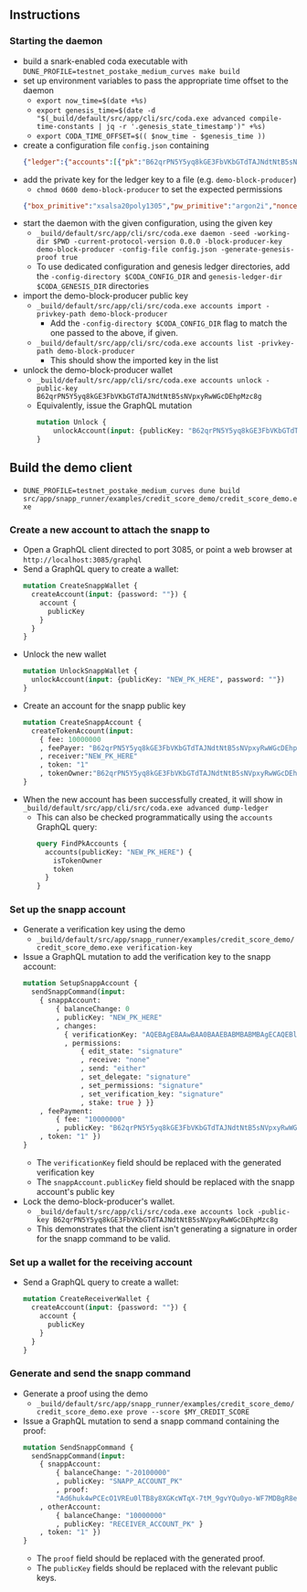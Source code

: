 ## Instructions

### Starting the daemon

* build a snark-enabled coda executable with
  `DUNE_PROFILE=testnet_postake_medium_curves make build`
* set up environment variables to pass the appropriate time offset to the daemon
  - `export now_time=$(date +%s)`
  - `export genesis_time=$(date -d "$(_build/default/src/app/cli/src/coda.exe advanced compile-time-constants | jq -r '.genesis_state_timestamp')" +%s)`
  - `export CODA_TIME_OFFSET=$(( $now_time - $genesis_time ))`
* create a configuration file `config.json` containing
  ```json
  {"ledger":{"accounts":[{"pk":"B62qrPN5Y5yq8kGE3FbVKbGTdTAJNdtNtB5sNVpxyRwWGcDEhpMzc8g","balance":"66000","sk":null,"delegate":null}]}}
  ```
* add the private key for the ledger key to a file (e.g. `demo-block-producer`)
  - `chmod 0600 demo-block-producer` to set the expected permissions
  ```json
  {"box_primitive":"xsalsa20poly1305","pw_primitive":"argon2i","nonce":"8jGuTAxw3zxtWasVqcD1H6rEojHLS1yJmG3aHHd","pwsalt":"AiUCrMJ6243h3TBmZ2rqt3Voim1Y","pwdiff":[134217728,6],"ciphertext":"DbAy736GqEKWe9NQWT4yaejiZUo9dJ6rsK7cpS43APuEf5AH1Qw6xb1s35z8D2akyLJBrUr6m"}
  ```
* start the daemon with the given configuration, using the given key
  - `_build/default/src/app/cli/src/coda.exe daemon -seed -working-dir $PWD -current-protocol-version 0.0.0 -block-producer-key demo-block-producer -config-file config.json -generate-genesis-proof true`
  - To use dedicated configuration and genesis ledger directories, add the `-config-directory $CODA_CONFIG_DIR` and `genesis-ledger-dir $CODA_GENESIS_DIR` directories
* import the demo-block-producer public key
  - `_build/default/src/app/cli/src/coda.exe accounts import -privkey-path demo-block-producer`
    + Add the `-config-directory $CODA_CONFIG_DIR` flag to match the one passed to the above, if given.
  - `_build/default/src/app/cli/src/coda.exe accounts list -privkey-path demo-block-producer`
    + This should show the imported key in the list
* unlock the demo-block-producer wallet
  - `_build/default/src/app/cli/src/coda.exe accounts unlock -public-key B62qrPN5Y5yq8kGE3FbVKbGTdTAJNdtNtB5sNVpxyRwWGcDEhpMzc8g`
  - Equivalently, issue the GraphQL mutation
    ```graphql
    mutation Unlock {
        unlockAccount(input: {publicKey: "B62qrPN5Y5yq8kGE3FbVKbGTdTAJNdtNtB5sNVpxyRwWGcDEhpMzc8g", password: ""})
    }
    ```

## Build the demo client
* `DUNE_PROFILE=testnet_postake_medium_curves dune build src/app/snapp_runner/examples/credit_score_demo/credit_score_demo.exe`

### Create a new account to attach the snapp to
* Open a GraphQL client directed to port 3085, or point a web browser at `http://localhost:3085/graphql`
* Send a GraphQL query to create a wallet:
  ```graphql
  mutation CreateSnappWallet {
    createAccount(input: {password: ""}) {
      account {
        publicKey
      }
    }
  }
  ```
* Unlock the new wallet
  ```graphql
  mutation UnlockSnappWallet {
    unlockAccount(input: {publicKey: "NEW_PK_HERE", password: ""})
  }
  ```
* Create an account for the snapp public key
  ```graphql
  mutation CreateSnappAccount {
    createTokenAccount(input:
      { fee: 10000000
      , feePayer: "B62qrPN5Y5yq8kGE3FbVKbGTdTAJNdtNtB5sNVpxyRwWGcDEhpMzc8g"
      , receiver:"NEW_PK_HERE"
      , token: "1"
      , tokenOwner:"B62qrPN5Y5yq8kGE3FbVKbGTdTAJNdtNtB5sNVpxyRwWGcDEhpMzc8g" })
  }
  ```
* When the new account has been successfully created, it will show in `_build/default/src/app/cli/src/coda.exe advanced dump-ledger`
  - This can also be checked programmatically using the `accounts` GraphQL query:
    ```graphql
    query FindPkAccounts {
      accounts(publicKey: "NEW_PK_HERE") {
        isTokenOwner
        token
      }
    }
    ```

### Set up the snapp account
* Generate a verification key using the demo
  - `_build/default/src/app/snapp_runner/examples/credit_score_demo/credit_score_demo.exe verification-key`
* Issue a GraphQL mutation to add the verification key to the snapp account:
  ```graphql
  mutation SetupSnappAccount {
    sendSnappCommand(input:
      { snappAccount:
          { balanceChange: 0
          , publicKey: "NEW_PK_HERE"
          , changes:
            { verificationKey: "AQEBAgEBAAwBAA0BAAEBABMBABMBAgECAQEBlKQozSdFYRZAgou9xtkE9wsDxcuTXfmpdMJvEMSoxhnAxQanQMCSpZo-EV2JH7ShmM24SYWfgmuvEmCVvpW6PgEpC9z2seKz0KrYGkNdoY80XhfbM0T1YRuRssTt8-nvAxwzUYqsAd04yAiD1GEmkViL9sTO8P9vigmmza7juEcMAUwFh08MVctnuff7g48wilorPdQicOh0FBIExUl5uC0OWtOCbOhKQ5qTmUcfpcHR-tiE4BgCXk2SQiYl9p3QuQgBAUIlCiPTq9F7a2NkwyjGuIfoKaR2u0OQo_VvbnmE6tcd5-Swj-9z50kb3RzLoe9ecVfHGeGHTjN9ocDBt1TfoyYB6XQuFaG03W2yrgxmL2r_gzrRyTd4ZhlRA-rumXrR9BqaRrHVBTT30FqDujwhbAaEkQsg243xU0S7yc0JzyJXPAH3VJJA4HDu2GbEmc1b-CnPANzbH5IxxwN82w4oyoODPAl-zsmVOneoRNXVwwu8Dyt-tsdNZ0cjCANqcZjDCQ0cAQHKLTyieEjJTuxwVv0ptyE-t8vkEZWceJ_gw5txEsL4LlwIaRBpUTZKODMA14GhT0Yib6JO9S78Rw9vFCcEWo07AUGrMcZXqx6ZQ0jhNS3IlWj1Hq5RbXpefBBH8vlYGbwDOsNzx1qGOcpWl21O18EgFIGub9ZgIvF2DggCF6SibT4BXLmq6AkUAmNBztEKP6ADsQXphNjXHq-4r509QpjG3jTfVLhWE7rxFUYqTPVQ0cVX8gfvfFfzEUVKDXG5FRN9IAEBRGDTgYYe3idL8oOEekLz69zqzFzJ5d-F33aok4z6FhFzfPzBcWyNyU3jxn3exxKI-lzwWror2h8dwAjULsUmNwFoPwv7jnATWm_StixcyY_l2G7gE7MNt9Sv_ihUU7-zJVrT-UbAzyIThfWsCKutXH2a7SH2FFYvXDDPkSMgHM8sASQF5SiiwHez7aiJ0Te_oX_EbH0qp0T1ylFLW5bDl7gq-uAM4htdbTZx5TfDl8N18K9hY-6Uk9wrOg6KIWOTMTM="
            , permissions:
                { edit_state: "signature"
                , receive: "none"
                , send: "either"
                , set_delegate: "signature"
                , set_permissions: "signature"
                , set_verification_key: "signature"
                , stake: true } }}
      , feePayment:
          { fee: "10000000"
          , publicKey: "B62qrPN5Y5yq8kGE3FbVKbGTdTAJNdtNtB5sNVpxyRwWGcDEhpMzc8g" }
      , token: "1" })
  }
  ```
  - The `verificationKey` field should be replaced with the generated verification key
  - The `snappAccount.publicKey` field should be replaced with the snapp account's public key
* Lock the demo-block-producer's wallet.
  - `_build/default/src/app/cli/src/coda.exe accounts lock -public-key B62qrPN5Y5yq8kGE3FbVKbGTdTAJNdtNtB5sNVpxyRwWGcDEhpMzc8g`
  - This demonstrates that the client isn't generating a signature in order for
    the snapp command to be valid.

### Set up a wallet for the receiving account
* Send a GraphQL query to create a wallet:
  ```graphql
  mutation CreateReceiverWallet {
    createAccount(input: {password: ""}) {
      account {
        publicKey
      }
    }
  }
  ```

### Generate and send the snapp command
* Generate a proof using the demo
  - `_build/default/src/app/snapp_runner/examples/credit_score_demo/credit_score_demo.exe prove --score $MY_CREDIT_SCORE`
* Issue a GraphQL mutation to send a snapp command containing the proof:
  ```graphql
  mutation SendSnappCommand {
    sendSnappCommand(input:
      { snappAccount:
          { balanceChange: "-20100000"
          , publicKey: "SNAPP_ACCOUNT_PK"
          , proof:
          "Ad6huk4wPCEcO1VREu0lTB8y8XGKcWTqX-7tM_9gvYQu0yo-WF7MDBgR8e3fQp8aVKPd9I1eF36Gw7t8NBADYS78ezCUIIKer4j8uM9kl29vBEcA_Ac70YvB0RCU_OEaOfWyTdqbAPxuLIzjx7O6c_wI8jBtxL4GxQD8Yogfhz0re6X81cqbO1d_BiUAAQD8dOS8nc0KH7X8HB45VSJ2-38AAQD8m-cULGdWQ3z8IdjwAmVbs_EAAQD85UZuY_T-4XP8RN0BEgq0Wl4A8ulds-c-UIZ4QAc9mKp2-lJKNVm3EaK8SUCa92IxByANOmt-Yet14uZWRBAoez7rlLIK5WKaH8WESki0Ny43LQEA_Kwcm0KTnP-j_KKpvzHq9zOoAAEA_NxTh_naEaD1_Br5-yVob5yXAAABAPxyk737TzQe1vyRQLeuYxweFAAAAQD8JM8f7Ogs2ev8U0oXwtRI4coAAQEA_LnfdpfKefmg_O4UGbTPcc5EAAABAPwohJXy_pRTsPz5CWCn0BvgQAAAAQD8B9Nc_jtFuWL8q4wFdsdbe5UAAQEA_BYELEXOUFG9_DgAIC9EcZGCAAEBAPylR8E5fUzCdPzWO_S4OPuSWwAAAQD8Kg8yiwh1OcD8_SB1k6hS0mcAAQEA_PM0BIoUZ348_CDgjwtPkKfRAAABAPykNqsjjzDjM_y-oShfOBLC1gABAQD8ychtSCqXFL38rvMd1pCe7swAAAEA_C_JbeagFHOY_ACPmrtIxTWgAAABAPzq849KkgxgZPzw7JgpJFwQNwAAAQD8GVEsSdXQYuD8CI8-7D8mJ6YAAQEA_PAsZVMBwl5o_KE3boma9QSDAAEBAPwfL1Uz_83RHPwz12j6WR6rrgABAQD8-rm8FLB608X87FDjtXze_i4AAAEA_McZIS-lFL4R_Lqd2LTWJdw5AAEAAAH8IIvbCO_vF2L8O5ZEDXY2_NH8owtVHOVgdCn8bUtboLWpAwYAPRo4H7HBzM5UDq8E0B6gaX9yRGRmdE8xs37xMqx4jRtQtGOIaKEO2gDZ0WxgUBMB2WNsKYxYO7B3c7XAEyYWHAEA_FpHr-Xg0nWU_PbSw64Cp8vRAAEBAPwEfC359g94vvxU4vsykVg94QABAQD8E3UxuBK3cMb8CD5ImjPMdRYAAAEA_NG4yrGisMFI_M6xccDjBGYbAAABAPxvv-asybOCM_xjGHb5WEOXeQAAAQD8l4eI6QYrOt38x6FEKUDmet0AAQEA_MufnPQw5ejG_N2coM1lu90HAAABAPwTGmmHolksU_x7b2UqsLwhqQAAAQD8iwcQj7F3nOL87gxr3wBfXPgAAAEA_IecsActp70d_KAmX-nilxtNAAABAPwRX4BWfHR1nPzo8c76aWP-oQAAAQD8TWDp29-KK1z8m_cQ8oxxjFoAAAEA_Ehr4FFcs8Ai_O1tqUBzi4imAAABAPxuZHZetdcHkPwSjk7bOYvGwQABAQD8ySs_N17jRUT85c2M_BXHQJ0AAQEA_E6qvEuEgphC_Ly3r9DXJ6mXAAABAPx3bv3_Wz3KmfyUQlwVVWrm7wAAAQD8VJmXIXGyfUv8QMiTYeCiH5UAAAEA_LNHB7K-zNEs_B0CZPI83tFbAAEAAQD8Wkev5eDSdZT89tLDrgKny9EAAQEA_AR8Lfn2D3i-_FTi-zKRWD3hAAEBAPwTdTG4ErdwxvwIPkiaM8x1FgAAAQD80bjKsaKwwUj8zrFxwOMEZhsAAAEA_G-_5qzJs4Iz_GMYdvlYQ5d5AAABAPyXh4jpBis63fzHoUQpQOZ63QABAQD8y5-c9DDl6Mb83ZygzWW73QcAAAEA_BMaaYeiWSxT_HtvZSqwvCGpAAABAPyLBxCPsXec4vzuDGvfAF9c-AAAAQD8h5ywBy2nvR38oCZf6eKXG00AAAEA_BFfgFZ8dHWc_OjxzvppY_6hAAABAPxNYOnb34orXPyb9xDyjHGMWgAAAQD8SGvgUVyzwCL87W2pQHOLiKYAAAEA_G5kdl611weQ_BKOTts5i8bBAAEBAPzJKz83XuNFRPzlzYz8FcdAnQABAQD8Tqq8S4SCmEL8vLev0NcnqZcAAAEA_Hdu_f9bPcqZ_JRCXBVVaubvAAABAPxUmZchcbJ9S_xAyJNh4KIflQAAAQD8s0cHsr7M0Sz8HQJk8jze0VsAAQAAAAAAAQEBpvnNM87NbW9K2qBUUapqEyonjwwWNUDspQPXJUr1uTcBAdPBJ4bTSilMqMyh8k_Ks3JAgjPAemXoYjoJyN536gAOAQGBvXXGchUK4Qq9Qcdw85MWBaVgrzwS-IJd2zzt8dMXPAEBat-PpIUB85Sb8hEy4kqXSOu6MvjRaoeiYixCqaI9gR0BAfokzBb6SIfFf4XjZuN6whmCRrFECeBIxp0SeplEhOU4AQHTs7I95Pxgo9KWAYD3pOnAvt2FPzwFfBgee1Qg5bpgNgEBAX9FhwEFL84cBwmXx0Px2szZWhY2cnrbwIxRm6d6th0xAQESffOLYwgXbNbPsx2Xz81AQUeUFoSk3ew8_uUJsmE3LwEB7IY6hhvq_CUBdZ1q-im9uiQ2NNvhML-0OyvALztzezABAQHV0U3mIrThodKv4oluWKLgteDbI2d-SmQU8XugUxFgCwEBt8fdMfF64hq6SJPO0plPIRViGp3i1SPXPtaDk0mLaBEBAWeEMGNFn3S5yrxVu8w_KORk3YnIe8iIr3DHpWvjJUIwAQEByNYIUzO66t5wswrVHNq-QtP5I98EvluFo2Y2QR95_zsBAR7_MZl8kMbrUgoyGHXS8HV77ey-wiFChZ2irLb9fTUoAQH2hqG2vGvGc0n3J6EfY0bHz0PxuEbd76BtcoE1fbUFFgEBAcRxiiJjla1g5YVafy_X0CatmVT0Lm_QqAeYOBvoucwoAQFW3-IAT8LuJMgfQbJwgNuE2Yep-u543CHe-JI_gfIIKgEBUjd6sEFyzmp3nSuAtfiGfwt4Bh1Of5MofI7XQDTtNzsBAbHWfzCm8qqp68HukElwK-85JSc-_eh4lAAzGKwHuaEvAQH0AtXYEswiOaAWsNJNQ2leIwdDfRM6fMIirQ4od8ZpGAEBMB8ixsqS9NW89uD1OQkpZjtgjgHxfE3Eh9OI86rjUREBAQFedOOAYnNp2-Kuh0Qnc6zs2ng76tFg4BxEw0DFN4HADAEB96fudSFNrl7abv5S8MUnZ7_N7QqLdiGbmtJsn-8C7y4BATSEUvV0J-6cCDrEfKaFCpX1UiPNNwKsWlZhENREsIYOAQH7h-_H5mdO7sRbbgdgum_HdjIMK2x4-Uf6ovllBuCfIQEB4t7Ix91I-CBHJak5CkR_gnCbW0joNCfHprAfNkIFBScBASp3HklX6BAtxc2K6cUcJtvMJ-9D-7k6JL4lA4ach-k8AQEBna-v2cLKrOQBohtCBuwH5rLD6o7uMrILM2-_R_qx4SgBAZCGNuxaG1AgaAnZplxgZ629skQHcj4clxvfglSVad8HAQFJRMsMbkd7yA0j3fBHJtV1teIh5tpd3h2LruHSy3g6HAEBATBLbteMtwKsqll5X0JB9e8HfGcxgGHZirhNKkV40_IYAQE8esdJnRolrdBbCDSpDl8Ob5tPAD5f28FH6VVvr-75HAEB4TkY-N1G6KsN7ujcn4PrncvkpFSZmGJCZjMGCCDjOAwBAQElsH7CHiH5_V8MLeC_xpWapmffbOY04uZS6iZXYfrWFQEBqrB-ZkyEVwBqMRaiP7CkgMP7ce5QpQWhgYFi3PW8vSwBAcmwrchXzATNitKcGJjZ9TYp4U81gorTpuexohMMgg4wAQEBlTua27i7wvmZWbpFa8jTmrfkguOjAGEP5ifWGuK_mRMBAbcH19VG0R5g8qznfvYyOZ0lv1f-R9_ZV08HSGJT8ZUzAQGtUbtiMxVVnD1LHhLdLma56Wgj1or6S5fFMYLWceqmOQEBqY2jMbkHsrfynQ8YTAJVhn7agNieONYsOPIEN-epnQIBATqsFV7cNuTxDi0IswKepiaIi1WKO1E9CY1A7s0lpyE7AQFU4V-kz63NjHKs31-T_1UH0gBSXpAd307e5QhA2y67OAEBAe0s8Bqie04U2HY-HeXryfOUQs67c5srZ6NjJQ1nWiUjAQHNnIrbpLBOZmpdZGdBVB1CRQc2wCFdw89NdPqh4bVtLwEB0q8-pwM7PzNo3KSovRfj77wLbl7ucOJS34CCNKJrtywBAXQyktSETIvl5UakfQ_lb9l_810qExE4d1F1RVbOjGUJAQH4EPQbjemPtn0GRlY-krdd3PrGXYUV5zwNuXUH6eipPwEBCAKTtT6Ok2yGMMYyGTGGoFNTL1D-9Fd-DtlizG8SIyUBAQGVxgnfsl5ZtfBNu0S0Je94AXjeC94Did3EXHePSw6YEgEB4VazRSaviowjim53wZqvI9JJ6m7Cw9dhKKX-ekHjuiABAVLcgkM8euxDx5aQI5S2WM2BQ8xlRXC0nFljaMXxfT4CAQEBck-yD9qv0FdO7RCiM4TOSXr4Q0ma8lReUGP-NsJPTz0BAdMopDiqZKLXZ0dFqyavY08qRdgSlqfx9NNS3Qiy1dQ9AQEuE4XKlPOW4VFhiaf5wx9cqcN3IUf2LwVn4ASm-hcOAwEBAW6lLC2s0X_yGs9W_6QY0mHXVWQ0VG1NRZ7ElN2Ka5wuAQGcQfFP5thiHpEpGUJFaddIbwD0MwD4vlXKrzpVHDHXAgEB9KcuNOG5KHCz3tRTY0y65EVgdvpqJzNQ2HMSBiTXexsBAQG0Wt3xljvsarpT7w4Taw7lOa4_NjzylTtcGTIoKa5pDAEB_Cfde01rI-ukR5V796s7DZ0sq6m31MrVEAmZuEF29isBAceKuAloP11PL9AOrN0v1XELVJ6JWce20FcUji_ZrqUWAQFy1mSayMkyXvAhEo-xpi-WbPnbizEcxXqavFcR9leYIQEBwLPIn9vcm2tEABdtGHzbdV-x6nTCj-71rK5eH33i6Q0BAZ8pglfhmnzLVKUfRUBU_GGIiDqA_jbOpQo79IXYWBY4w-iju9WpbdbRBsN-oAZ5-rwAfsofbAFMs1Vk7CDrqT5WKWZLNqnGJiv_SGKvWYNwecor4-HCmXZH1YOs6LSLDi2OEDEefFlPPFjepR1uO9ddPd-Qy_dNzMOG_GlfbhgQAQEBAQEB4P8_x1PLH8Sl6WGMC8skTY7qreITnBuosN5igShD2hg4WxEcJMq-aqjO18U7V5zb0yAd64mxRdMl7CpGXrZvMAEBAVTeaBpYrRGYq4r9A6pwfTVw6u4EzSMnFwMqQ-wsdtIvHrcnHfo5xK39RBo7k-1rO6FLtfxTwD5jadb77YGP2BYBAQH5MxfulxjIVvDEVRVDY_fAbY_YUwusV8rDKuvXHGwQEdF2TwspFUhw3QkS59YhkMuwZBp9hlpCHaZCGNDQP08YAQEB7gBfX6xIESROUzyxLFtRQXa51Q_nNcPle4gSFunubS0lHSp6SzmCslbvMqREDTsYLZx9ygg1Six4QT6jzgyZMTJj49M5-7U-Uh1tJynj1nFq4hf3q1Ipg6RmAXFm4SUbksYJuo2GyhcV0ROQWDtvA_DS1sjn6oSV58ZlH3EPhw0BAQGWEiiCkiZhpZWmygLd6gTwG12YTPDpLC7eULrkYIcrGjhrcdz4j4_FyvKze7Hd8Cd737SyxsXhalJHi_RVl4g3rqLvirQafY9KKCMYpPpO2ryv6a0FnPW9Q1Tomr27YyoBAQFAsEB1Qx0pbUvqSaZ05t1k0fSkok_IBh4DEpWf7xVaLS0XK19VpzlIitD3-n6h_TeYEwe05J1e_x_aZ0j2jnc0ZsoazjFhurMgwL0PY2sjjb9vwI9G7aSLIzuqqz6FHh2Eowzlq9UonKQPxZDfrURdaIXNM2fFSPVNOGyMEYmuMQEBAZfSwqpgNKKBhwAJnlc79zCDFGYM3imnfZ7RZZFxHdsNJBqY9AMKHyhx5W1jkKPW2jTQeuBoX1nDYwXIBpTouTAhn6jVfwIxTXO-_RzrkisXsmiuQ9djl4wwKNwCZ78wJwEBAejTxmj83ELFoBCZPSAKqPpPm03-VD-UxCKYkMSM8KUu7LCmr7TWnvPDeAcm0mrkiiRA2acoE2Y6tf9xhAazXx5wjbWVA9gSBDVvdrs1_fnaz9BQveFz94ECe0Wt3vCpOnBgwbD-aGCTpHgS51XLA7Ck24HV6U8clyCvMiCKF8cmAQEDx-PK6mrrgFsOSKFrgKsW3pM_u33C9wgKjCck9neW7w6FO9mB2f4gQv4rIqo0Yr6eW4YLZeqOVDo78jgHilMJLKut8sAluZSzGrpbGyO19TNcjaTpAf8A6wR0yitVwZ8lMlXeVTWZiefW8fvr7Mwu2yyarIMoSpK8FM16pDR3XDG2gu7F9M_f6dD-eYqZkwYkDGjTXSpZ9q9ObsL0VKV5IttakvZkZRVgOzEPkLwve6EcYcbEyMNGIM2IdVjRKeE8AQEBExHpnxlVbSt7EMs5kxOK5jn-QwyXcs8GU2kevp2H91Mb8tdA70BlnYPKLoKr5iLqzJ8j2GG6VMjTtDlvvKArHCIpn0KwHBLhjFzzp3ZlGCBrDRSHXbNKbH4q-TO9akyGA3olaQ_JWvIrE6-Eklbg9D7dd_bb3ahFXy26zGyrS9onRx_SF6JQIE3n4Y_T5zd96XOmxAtl-7dZWaMTEpRZHhLLPM7niX2PsxHOrreuRkwDukrW6Bg1o5WUBqD16FcIKJ6p9fr1vkjhr7nzya-GQ7ma_p0_cLOKFYEc1q4woZUcQWbRQrgBKWpvXf2GM0pt9pEPM6RHCj5EqXhReDNJIzr8rXvskgt--jFz_IdVnUn7nTkQgXr9WPh8rLrSXAcDDVq_-3qLV1V6A_9rbTEJLoL17TxFK-6YcdqLqdQxo64Qf6mDN3_6VtlSXzCN7deRJO9L2S5xAOFAQpHRrkMs-CNJN-6zLwM-CS37IA7obXwb6pEyP-fmCJ9_daXQTjWhLJeMkAWM584L278HKKdLo9guenq_8-s01WwvckYlACkQjCA_UXWXcSf6XTmXbIrtpb7F_WyltV0aIK1OU5VfxxhJV1VZL-J46zyVuYhhBvrFYrwX0YqOGW-1Q916QugZHK_1h7S95kXxNP8j4HlVnRD1qoerlOSOYihbbf8l8kYmfHHAX7hlIFaawExEN-nUBJweM6_U_m56zvvtBjaYdyJERnNg3gPpubrycDqt-DJaPgUI1GRZVlUR9cjY9-WTDkdIRviqCODNhx9RCoQqCq6yYrBBpmFvDl_5Y5t8Y_wLAgsfTaIS6RWKEGLbxVCW-xoYeYR_3ewoiQ1gPObtVyGJBThLfC2aOzgc2b1G9ppdzuBx-apBevjLzYgx0JapF4ubmckiulJDLfoYgWev4ey7B6N-KA5lPyGLt43VaYEjF-59bpRy_Bmdm-9Yb8BTxMfX6txn0HkYfoeroj1rtwLIN1A90FVBH_SSIYODdWW_y28Bwx22p3LtpCa8xXByBrAxEbUiDP7aGFp9IMqWcMwnzXKDBpU1Hpt688QO1mAdtXQVFkSwW9kmyogV4qgQSARXZTh8ZNgd9AoEUsbY6DtKJ3AyVDQ2DVjov7GzV43R2YaD7Sc0OZSgVHw3Q3WbDmL9v5RnoPIRCt9TXfAnlpfJIH-MROMh5FbO1ns79pc1FMRkfNHxLURAa1xd82OPdX_ZX97Kq_XSqHqixteAjCcp_YqVSskXz-Zmj9UI9nMUtCtl8F6R_LFmR8pAd2JcKn9ieYoefO5U7APYnUuWsp164ceqfXvSTy7Q83P6aUEbatBUudAg8bH44eNyFAfBgrD3xt2ncxGYInSi0nm2xQronhWZr9kfHnFj_IYir8r6c-sLHuiMRodtOG_-bD2KOhftcpluJ2SilbkwxmeiU5YTYFEOCDKrQjfj_qEzxZkV3dKBwQJgmNVCVp0voduG_kbav20sWL7L31ShKuzxPzceK-T7np3iN3NNQzwuYR55b23X5GmTICs8nyaYNukrGqCDkQSYFzwakPh3ymksVOf0MEZWuSGWJOubNwxGPdIIVBLE2k1bBvGu9HSqVE18zghJ_a519vzUwfhJGitZvj9bpFEff5VHIQO0C-p2oq_Yn4QJ3l7deQTc2jw-UVvHA8F2qzIpHes8I8MwZCGKkoFN8yK53NB8wFKW8hvdRHkhmAkrnHXStfCnJUB1mKVBdO6Y2JaprBBau6db7O9sChRiRP0zc1_fXSWtfXchqbowMoyU0shLyCfZCYjFupKCPLQXH_V1592Zln7_yJ7Eas8SrPbe9VrXT2NSHaXIKQojQmHtF6_FQQiFF19dRLHMvliQ2r0qNJKbnBgOBK9ujxpKqHC-IMJnzgtbWe7zj12K6Phe0-Xhv73eY7B4Aa8SO6jG1PPKdx4wfJys2blmd1Zy9folUMAqEY7DFWldFfMTnvbLHhL28Z5N3HV3SWybdOSXMSWjKsWdUgpS8tTQ_gYP-bWxHkLlFYAL_snZR1EzZ88bBnxq1uvzHMEeNxQYI5JUV06YYOhYyp4swHsVdxG7esfvhp8uPUnbVr5bg2A0xAJKzUC_bPEisZn8-9MaW39lWn8aW9p8PTke6D8bMg_9kyV7mIWY-YuBLGN9RpETyO5gqjQ9H7JtkqdYsN_YLDeZ35_GEQ5U3QZsqh-RmztMgtp2PnmjC1OWNgnVyh0mPTeQ2vrFdfc1BZY0DkHMCK_ZAcgxAnWNgZ1cCmKPfwIwpx9RXBcGJifUnYkG9IhsV-8mlG6PfEZXQgE9-EB8DwO1wZG0zoDF5Z_rIw0ZA3I5H_FzRTUb39md345A79I4rkg5QvWIO3HLIrl4YlamTmR59t9zjizsWJnK5uXETQP4xVMy1jD51esFBbp0d9TW61R8KliCj2aD0WO4kg4gO87TFBJWotznhV872TtAy9Bo0eX1w8GjXOKRiLDMtbQJtx4DU8MgTJBQkhZKvdrRSMMDDz5ICEIUfdgiJJtgxwlgkMrlNLC7JEh7fZjQi01eOp9MiQFdBLKn-VMNOJGnJC1dWs4oFI-eQWimt9jFfg4d6v89YYlPcR95nLRxWZwNEBs0V6sCYVOrwElNVQcPk7yQvJlvWOYy7TX5g8c8qSGXRKSrfuI0HlnDDHIC6tGOtC5CC6MO8fmNkr9IBEPFK8U_ZAwpxjrqy5r_DlyhVYYBb88u-KO5UD5PtX6G3oUzAAGCZDSBSp_ihCxHAw4PQgt5rQKJ8fBFdJpIuvPsLykCUsxVD4x3TgZTAeiTrcMo9NGWSvmSdUF0UdgeD_WbEIoRTkR0Qo6yd772G7bJiNR0Q1IReKAjkU_xOFYw-coyWM5mdPsdFHBlUAhUGQ4j82grCw8r1KZSeOUmBQHaGBNR7vJfwmnZmyRpm-Th-_BrH5j9tSIkX7JhvfRK63PPDdriD6WF3O-aejw3aX8S_aGxakWE5289IraGQM1AHhcVTstDZ0oKjlLd0CgaAYCwho2YcUJyMsCMZKnd881qdTondEwv5WAz30j-_9g8ZU9qrvUq3IUykjfj2kF5KfO8JvGHkQ3JkivilhIO2o_HMwm-kPpvj4N4qPSR7PPlYAo4ofeywVtAQ_yPFTQ1ioymEitT5tc5m8NCAARb-9sc1xpGS9iWFD1OdilSUlq0VHa9VqJQnMrlEicL3MCM6YoXIygAm60-lE_rPBOR9JEXd4r38Oy9wJTty-AxPz4YeyctnogWbSlgI_AEaiyHRNOQ2BV3dAJTz-5ZgYVwX2x4-TrL7EaDdKpPU_2rSeKMjjv5q2kXuWLKS9bkvCmUmIG3J01OxE0Aasvsl8SpfZ4660gYVsoEmkTYldDegpMeZD4oqmWWPwqMnkegfJaGQ2tZ0ivmFBKbVN130EC53ThJKBPmZGXJYlKushdkzcDbDdodsgeSlci5OBq-HDJ4IgjVPIXFLokksXJP_YujI9h8c77qpxoj4HIjUiJL1R_QG_M8AQEBdtOcA69R42UpWTPnURxqncj5DPqJG9jdi2ECOM6yCAcBARf23sxu8PJawtXm33vsUnTLcK1nGWpUZjiPJl-AMKAJAQEjNqi1hIRzDW5WF_0xYMwM_bQ6R9EeIDoxlGSHDJ79GQEBLhq7diTfa6J4mwXIDjapqb_J6S8xZ4CZlfAmpmsaVSoBAZnG8M80tvpDciNUgjUE_lKIp3Wa1u0XOvhechXfypk5AQME-WAXjeLQ2qnQLTIkSZf_NmbMo7AG7XQbxWuWCj7QESdawPt90HhNtg6hciOkcS6D2rCtqn4YqeDMiFDWpAAdAVyOQmQ8Yn4jA1yX41K3mg97AcCkJlch948PvZO8AyoBAQGMXkDJ_LSsbWtkpTF8duEeOutGGNa9IPUKpKW4DtngLQEBO5RTqf9hfB-xVMDItRypgg7pp7OAXi8CWk1GIrJJoDABAQtNRBdr8kjJOAiqKW9-18aBbdi_VYVscWM_aaMHyHIfAQEBXYP4HynxPK17-GQllZ5mmpqKfxcBlu7rGklMHQIi9iUBAWoZP5trY0Kp25rIvhK2Ib545JUS_MZP7STJ7hThoaQeAQHNCWHl28Ypxq2zFMtB6EHZH-2-yWvDnAB4k9K59IP-FAEBAZ0wZWWio0xcg4vH-FgPytjjxpbjwTdXH2l6Mt7XNNoDAQFszP7tJOVa8U127yKlIIkGO93ujW3sxY6a0EtD3rk1PwEBX3zceUIBDw_dzA4SQrGdCh3MVgvz0-R02hvbTI0uPQQBAQHkHg8NI4L-iH-JOjQi6e10-VbOi0285bLawo6E1GyjEgEBT49ryieFN0GIN-GGEiV_UsX5I9pBA5jC_zKzTLmHJRYBAb3ZN70HNnNNEQM0TbLdU797zYY2CgsJzd8MBs5T_mkOAQEVsWwXmQE3SnCj2-_zZoqnzByTQj-6mMhhCcLWzKY8BAEB9RNRViEzhfJtULxCojLExn4IFEdKKzjwScStbgtiDSUBASLUr2zzUi2EDbdkPuVS0gfRL53FAXYojZkleHBVsU0kAQEBFckoPjhIJFTqF2TwrwsF9ilfEjAJyj1oYpp9FNd7KCoBASL8INrM02r9UcbHNdVWbTSVKr97HWeorXT-XFqJe8wfAQHr3eeqU4fnxaLgaF7Txp-XTLGeI2x4wFrn1s3pXDzuMgEBaqw-Yogg2kFcUghxDlRmmTRBYsS8Irx0BKIhDN8IDRwBAXHzx_OoDft22p6V2Cdjg5rUGSzKLsF7C4Q2joxnJx4DAQNDFTYOZaccoDtVq31Ak_A5URwwXFeKY07FAdf0C6IpPgONjNqvM1X0YGu3JDEy7OZIFvFC7j5nH3Nij8gJUC03dUJrKDLazFTZUKFJjmpE3WTYH5jUrimou5JekIKiOx4BAQECnuqOrhKuUf1cqwis7TLLR71AL26eMFx0lH4tA0GCJAEBKiR_ekfP6ysJFI9m0fwz2M4YaQ5ToBuBAa28eNpfOi0BAVySfGeMcziUDEnnqE1F1Rp-9IP30risaqHJMSsOeMMiAQEBJ4WC6pdZx0yM1j0QelFc74q7TFZZoxD8r8V39IByiSwBAR9MycYeVqOJz6wjBafYiwVXRI777zQXJ2RT5DZn9CUxAQFq9GCcjDxHuDT8DTAQcINAxQrlFcZWalkPaDJ6HhDFPAEBAWw8xrGOV-A8ugBvUM9b2EWulpRa-14plUhD8iixPGMAAQF8XDvD_MlyJYUPGytF_dTd-pYdPAEmQsb3ELDW2oRiPgEBtNg7mrqqAVEPAGEIjNXkP7qagaBDV7iBIcnFCOci9yYBAQGvMIXcMMEajp-_9bcSzyxg2Yb1eAcLzydtpdf7AxI2EAEBNjt5leeuyNruUpCQUjGnbcoxQud7N2ny5qkkXhw36RwBAYg7MFWLRq4hGSJP0Rr7JgQcFOHilcc_qw_9eURDdxUyAQHTfb6enbLn8lzm40UW_0-O3KvwOBBp44JBzbeH1OfzFgEB8PiiDzz7i9GrYMrYImRUI6ijUunkbSRnr5ymnzXyDy4BAaCSBg0eh9RZO7US20B1PKec8TeFW9-zq2vgvaXr9scxAQEB3sSs-sRrNTr9u-GOUtzb92ThHF3FEaSEo4JU6JbHICMBAV2e3yIoPictJbENvj_ooYuwHIUtjFoyP52mLB81duY0AQE6o3NiJpNQsSvoP6mMae9NrkK3iAPDlHDiB6Ve5BBBHgEBzqbtXE7DlwVKHxPjbDHY3YHka-crvWBWabqYckQhPgMBAfnnZ2btjS7ZGN_HGkZYRf7OxhLs9lU7kJJByOpCJkAkAQN13h8sXinp_yBSObSVWyKSUsBqmNAu0_lc4qTU2NDPNnY6KNlU2g4Gg2cIZPOD0pyT6ZVzZ7sRlRWZmr5JKAoNQxyqzLHasu2rbwGgMCO2FPM2Nm3EH0o18M51ajpOZzIBAQFHpwIKrHK3iYsLBl7uYk43KFE4sOE2quzWFxYXHPBdCQEBgRYsyCcUU36qRotDce-s9-xHPcqKezXtwp6wi-m6HCcBAbBYZrSCGA_TJaW0yx5HESDxkB3boSBdvK8u7xhrzkcHAQEBOgrLn5X6kNzJA_4nWPEuvW8dDvUWkUrFCxF5L7yd1AEBAeWiVvCMho7H9njEv3drfxrYkwOc6IxJwUeMhRCVZBQuAQGAO-mXsUD8WXo_CJY-4gzl_Se8cVyDZVm5TLXoisG6JQEBATobwd0gpLWoXZCxy0jFKhA6tcoqFcagOks5ODK0zkI0AQEVRN3cy-hD95SeQsUcp5wj0iXovNwYyjt2Ng7qiUC4IwEBcIOOgB3qIHVp3NkOtW8u8ePdqKxWA09oYxrYwvT9yy8BAQErJ2RsVgcFdsswAdCNfwZrJAmuttUU0VQb06gySFX6LgEBOy5ZLj1prAYXvOeJN-KmAy-Z6a9Jwcoj-SM3OkvMJDwBAUYP8n60_7zWEVfOOubMSU-lGAiDjDULt9VdeOTgpD0FAQFbz-RE-mgwo8R1D2GNWZhl7yWKhs1Vxin-_zgDwLtYKAEBp5zy6xpMl2v7Sg2GzGL1cBjXLipiR3fwHfy8RUbmtRIBAT_Vvj-e9CWJ49ZIKFOlVBQn9r3nUdGfD_fQ1uP5pwcF" }
      , otherAccount:
          { balanceChange: "10000000"
          , publicKey: "RECEIVER_ACCOUNT_PK" }
      , token: "1" })
  }
  ```
  - The `proof` field should be replaced with the generated proof.
  - The `publicKey` fields should be replaced with the relevant public keys.
